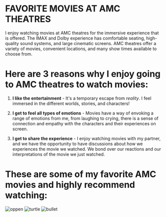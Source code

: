 # FAVORITE MOVIES AT AMC THEATRES

I enjoy watching movies at AMC theatres for the immersive experience that is offered. The IMAX and Dolby experience has comfortable seating, high-quality sound systems, and large cinematic screens. AMC theatres offer a variety of movies, convenient locations, and many show times available to choose from. 

# Here are 3 reasons why I enjoy going to AMC theatres to watch movies:

1. **I like the entertainment** - It's a temporary escape from *reality*. I feel immersed in the different worlds, stories, and characters!
   
2. **I get to feel all types of emotions** - Movies have a way of envoking a range of emotions from me, from laughing to crying, there is a sense of connection and empathy with the characters and their experiences on screen.
   
3. **I get to share the experience** - I enjoy watching movies with my partner, and we have the opportunity to have discussions about how we experiences the movie we watched. We bond over our reactions and our interpretations of the movie we just watched.

# These are some of my favorite AMC movies and highly recommend watching: 

![oppen](https://github.com/ttngna/Favorite/assets/142946998/759a676c-9950-411d-a8c2-b5bc3099709a)
![turtle](https://github.com/ttngna/Favorite/assets/142946998/e8ed41ab-a49b-44a4-809b-131e2a8d7902)
![bullet](https://github.com/ttngna/Favorite/assets/142946998/9b87d4a4-3e10-4e8b-aff2-fed4a2a2b6fd)


